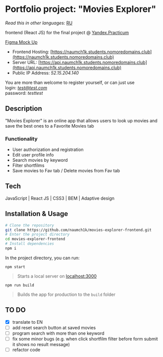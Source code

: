 # Portfolio project: "Movies Explorer"

*Read this in other languages:* [RU](https://github.com/naumch1k/movies-explorer-frontend/blob/main/README.RU.md)

frontend (React JS) for the final project @ [Yandex.Practicum](https://practicum.yandex.com/web/ "Web Development Program")

[Figma Mock Up](https://www.figma.com/file/c4kBXWfzL7N4MSpXbHk6u9/YP-Diploma?node-id=891%3A3857)

* Frontend Hosting: [https://naumch1k.students.nomoredomains.club](https://naumch1k.students.nomoredomains.club)
* Server URL: [https://api.naumch1k.students.nomoredomains.club](https://api.naumch1k.students.nomoredomains.club)
* Public IP Address: *52.15.204.140*

You are more than welcome to register yourself, or can just use   
login: *test@test.com*  
password: *testtest*

## Description
"Movies Explorer" is an online app that allows users to look up movies and save the best ones to a Favorite Movies tab

### Functionality
* User authorization and registration
* Edit user profile info
* Search movies by keyword
* Filter shortfilms
* Save movies to Fav tab / Delete movies from Fav tab

## Tech
JavaScript | React JS | CSS3 | BEM | Adaptive design

## Installation & Usage

```bash
# Clone the repository
git clone https://github.com/naumch1k/movies-explorer-frontend.git
# Enter the project directory
cd movies-explorer-frontend
# Install dependencies
npm i
```
In the project directory, you can run:

`npm start`

> Starts a local server on [localhost:3000](http://localhost:3000)

`npm run build`

> Builds the app for production to the `build` folder

## TO DO
- [x] translate to EN
- [ ] add reset search button at saved movies
- [ ] program search with more than one keyword
- [ ] fix some minor bugs (e.g. when click shortfilm filter before form submit it shows no result message)
- [ ] refactor code
